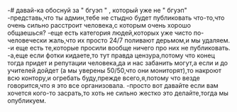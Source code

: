 -# давай-ка обоснуй за " бгуэп " , который уже не " бгуэп"
 -представь,что ты админ,тебе не стыдно будет публиковать что-то,что очень сильно расстроит человека,с которым очень хорошо общаешься? 
 -еще есть категория людей,которых уже чисто по-человечески жаль,что их просто 24/7 поливают дерьмом,и мы удаляем.
 -и еще есть те,которые просили вообще ничего про них не публиковать.
 -а,еще если фотки кидаете,то тут правда цензура,потому что конец тогда придет и репутации человека,да и нас забанить могут,а если и до учителей дойдет (а мы уверены 50/50,что они мониторят),то накроют всю контору,и огребать буду,прежде всего,я,потому что везде говорится,что я это все организовала.
 -просто вот давайте если вам хочется кого-то засрать,то хоть не сильно жестко это делайте,тогда мы опубликуем.

